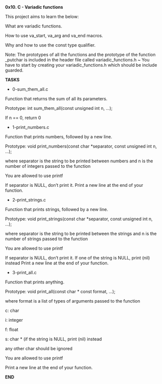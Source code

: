**0x10. C - Variadic functions**

This project aims to learn the below:

What are variadic functions.

How to use va_start, va_arg and va_end macros.

Why and how to use the const type qualifier.

Note: The prototypes of all the functions and the prototype of the function _putchar is included in the header file called variadic_functions.h ~ You have to start by creating your variadic_functions.h which should be include guarded.

**TASKS**

* 0-sum_them_all.c

Function that returns the sum of all its parameters.

Prototype: int sum_them_all(const unsigned int n, ...);

If n == 0, return 0

* 1-print_numbers.c

Function that prints numbers, followed by a new line.

Prototype: void print_numbers(const char *separator, const unsigned int n, ...);

where separator is the string to be printed between numbers and n is the number of integers passed to the function

You are allowed to use printf

If separator is NULL, don’t print it. Print a new line at the end of your function.

* 2-print_strings.c

Function that prints strings, followed by a new line.

Prototype: void print_strings(const char *separator, const unsigned int n, ...);

where separator is the string to be printed between the strings and n is the number of strings passed to the function

You are allowed to use printf

If separator is NULL, don’t print it. If one of the string is NULL, print (nil) instead Print a new line at the end of your function.

* 3-print_all.c

Function that prints anything.

Prototype: void print_all(const char * const format, ...);

where format is a list of types of arguments passed to the function

c: char

i: integer

f: float

s: char * (if the string is NULL, print (nil) instead

any other char should be ignored

You are allowed to use printf

Print a new line at the end of your function.

**END**
